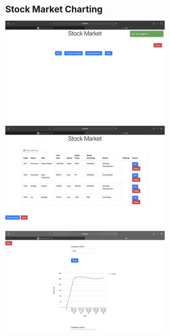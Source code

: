 # Stock Market Charting


![Admin Landing Page](/Screenshots/admin.png)

![](/Screenshots/Companies.png)

![Graph](/Screenshots/graph.png)